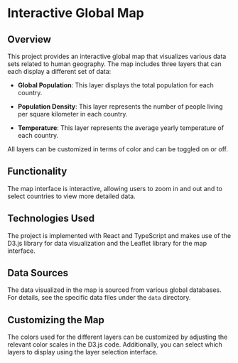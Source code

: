 # Interactive Global Map

## Overview

This project provides an interactive global map that visualizes various data sets related to human geography. The map includes three layers that can each display a different set of data:

- **Global Population**: This layer displays the total population for each country.

- **Population Density**: This layer represents the number of people living per square kilometer in each country.

- **Temperature**: This layer represents the average yearly temperature of each country.

All layers can be customized in terms of color and can be toggled on or off.

## Functionality

The map interface is interactive, allowing users to zoom in and out and to select countries to view more detailed data.

## Technologies Used

The project is implemented with React and TypeScript and makes use of the D3.js library for data visualization and the Leaflet library for the map interface.

## Data Sources

The data visualized in the map is sourced from various global databases. For details, see the specific data files under the `data` directory.

## Customizing the Map

The colors used for the different layers can be customized by adjusting the relevant color scales in the D3.js code. Additionally, you can select which layers to display using the layer selection interface.
